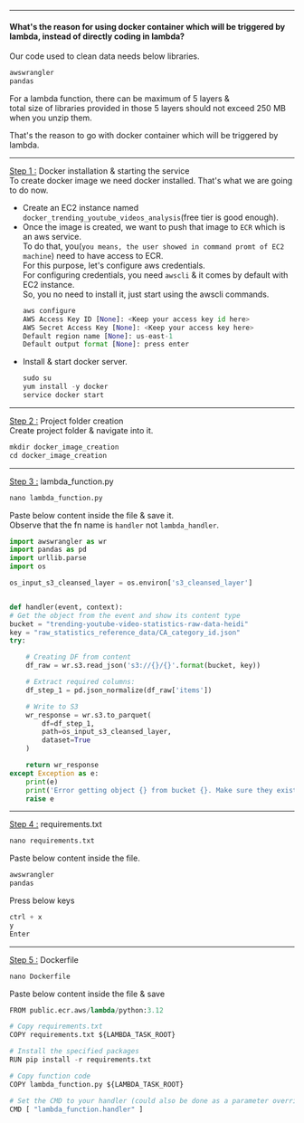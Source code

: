 ----------------------------------------------------------------------------------------------------------
#### What's the reason for using docker container which will be triggered by lambda, instead of directly coding in lambda?
Our code used to clean data needs below libraries.
```python
awswrangler
pandas
```
For a lambda function, there can be maximum of 5 layers &</br>
total size of libraries provided in those 5 layers should not exceed 250 MB when you unzip them.</br>

That's the reason to go with docker container which will be triggered by lambda.

----------------------------------------------------------------------------------------------------------
<ins>Step 1 :</ins> Docker installation & starting the service</br>
To create docker image we need docker installed. That's what we are going to do now.</br>
- Create an EC2 instance named `docker_trending_youtube_videos_analysis`(free tier is good enough).
- Once the image is created, we want to push that image to `ECR` which is an aws service.</br>
  To do that, you(`you means, the user showed in command promt of EC2 machine`) need to have access to ECR.</br>
  For this purpose, let's configure aws credentials.</br>
  For configuring credentials, you need `awscli` & it comes by default with EC2 instance.</br>
  So, you no need to install it, just start using the awscli commands.
  ```python
  aws configure
  AWS Access Key ID [None]: <Keep your access key id here>
  AWS Secret Access Key [None]: <Keep your access key here>
  Default region name [None]: us-east-1
  Default output format [None]: press enter
  ```
- Install & start docker server.
  ```python
  sudo su
  yum install -y docker
  service docker start
  ```
----------------------------------------------------------------------------------------------------------
<ins>Step 2 :</ins> Project folder creation</br>
Create project folder & navigate into it.
  ```python
  mkdir docker_image_creation
  cd docker_image_creation
  ```

----------------------------------------------------------------------------------------------------------
<ins>Step 3 :</ins> lambda_function.py</br>
  ```python
  nano lambda_function.py
  ```
Paste below content inside the file & save it.</br>
Observe that the fn name is `handler` not `lambda_handler`.
  ```python
import awswrangler as wr
import pandas as pd
import urllib.parse
import os

os_input_s3_cleansed_layer = os.environ['s3_cleansed_layer']


def handler(event, context):
  # Get the object from the event and show its content type
  bucket = "trending-youtube-video-statistics-raw-data-heidi"
  key = "raw_statistics_reference_data/CA_category_id.json"
  try:

      # Creating DF from content
      df_raw = wr.s3.read_json('s3://{}/{}'.format(bucket, key))

      # Extract required columns:
      df_step_1 = pd.json_normalize(df_raw['items'])

      # Write to S3
      wr_response = wr.s3.to_parquet(
          df=df_step_1,
          path=os_input_s3_cleansed_layer,
          dataset=True
      )

      return wr_response
  except Exception as e:
      print(e)
      print('Error getting object {} from bucket {}. Make sure they exist and your bucket is in the same region as this function.'.format(key, bucket))
      raise e
  ```

----------------------------------------------------------------------------------------------------------
<ins>Step 4 :</ins> requirements.txt</br>
```python
nano requirements.txt
```
Paste below content inside the file.
```python
awswrangler
pandas
```
Press below keys
```python
ctrl + x
y
Enter
```

----------------------------------------------------------------------------------------------------------
<ins>Step 5 :</ins> Dockerfile</br>
```python
nano Dockerfile
```
Paste below content inside the file & save
```python
FROM public.ecr.aws/lambda/python:3.12

# Copy requirements.txt
COPY requirements.txt ${LAMBDA_TASK_ROOT}

# Install the specified packages
RUN pip install -r requirements.txt

# Copy function code
COPY lambda_function.py ${LAMBDA_TASK_ROOT}

# Set the CMD to your handler (could also be done as a parameter override outside of the Dockerfile)
CMD [ "lambda_function.handler" ]
```
